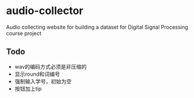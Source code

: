 # audio-collector

Audio collecting website for building a dataset for Digital Signal Processing course project

## Todo

* wav的编码方式必须是非压缩的
* 显示round和词编号
* 强制输入学号，初始为空
* 按钮加上tip

